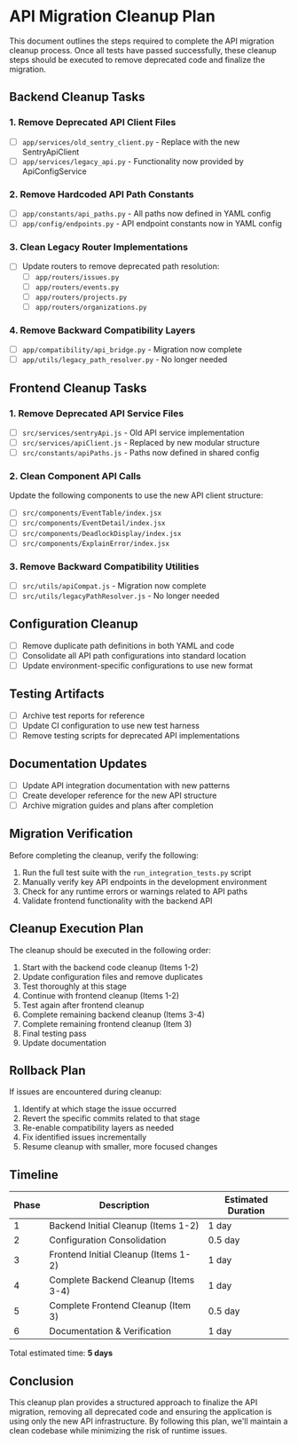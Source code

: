 # API Migration Cleanup Plan

This document outlines the steps required to complete the API migration cleanup process. Once all tests have passed successfully, these cleanup steps should be executed to remove deprecated code and finalize the migration.

## Backend Cleanup Tasks

### 1. Remove Deprecated API Client Files

- [ ] `app/services/old_sentry_client.py` - Replace with the new SentryApiClient
- [ ] `app/services/legacy_api.py` - Functionality now provided by ApiConfigService

### 2. Remove Hardcoded API Path Constants

- [ ] `app/constants/api_paths.py` - All paths now defined in YAML config
- [ ] `app/config/endpoints.py` - API endpoint constants now in YAML config

### 3. Clean Legacy Router Implementations

- [ ] Update routers to remove deprecated path resolution:
  - [ ] `app/routers/issues.py`
  - [ ] `app/routers/events.py`
  - [ ] `app/routers/projects.py`
  - [ ] `app/routers/organizations.py`

### 4. Remove Backward Compatibility Layers

- [ ] `app/compatibility/api_bridge.py` - Migration now complete
- [ ] `app/utils/legacy_path_resolver.py` - No longer needed

## Frontend Cleanup Tasks

### 1. Remove Deprecated API Service Files

- [ ] `src/services/sentryApi.js` - Old API service implementation
- [ ] `src/services/apiClient.js` - Replaced by new modular structure
- [ ] `src/constants/apiPaths.js` - Paths now defined in shared config

### 2. Clean Component API Calls

Update the following components to use the new API client structure:

- [ ] `src/components/EventTable/index.jsx`
- [ ] `src/components/EventDetail/index.jsx`
- [ ] `src/components/DeadlockDisplay/index.jsx`
- [ ] `src/components/ExplainError/index.jsx`

### 3. Remove Backward Compatibility Utilities

- [ ] `src/utils/apiCompat.js` - Migration now complete
- [ ] `src/utils/legacyPathResolver.js` - No longer needed

## Configuration Cleanup

- [ ] Remove duplicate path definitions in both YAML and code
- [ ] Consolidate all API path configurations into standard location
- [ ] Update environment-specific configurations to use new format

## Testing Artifacts

- [ ] Archive test reports for reference
- [ ] Update CI configuration to use new test harness
- [ ] Remove testing scripts for deprecated API implementations

## Documentation Updates

- [ ] Update API integration documentation with new patterns
- [ ] Create developer reference for the new API structure
- [ ] Archive migration guides and plans after completion

## Migration Verification

Before completing the cleanup, verify the following:

1. Run the full test suite with the `run_integration_tests.py` script
2. Manually verify key API endpoints in the development environment
3. Check for any runtime errors or warnings related to API paths
4. Validate frontend functionality with the backend API

## Cleanup Execution Plan

The cleanup should be executed in the following order:

1. Start with the backend code cleanup (Items 1-2)
2. Update configuration files and remove duplicates
3. Test thoroughly at this stage
4. Continue with frontend cleanup (Items 1-2)
5. Test again after frontend cleanup
6. Complete remaining backend cleanup (Items 3-4)
7. Complete remaining frontend cleanup (Item 3)
8. Final testing pass
9. Update documentation

## Rollback Plan

If issues are encountered during cleanup:

1. Identify at which stage the issue occurred
2. Revert the specific commits related to that stage
3. Re-enable compatibility layers as needed
4. Fix identified issues incrementally
5. Resume cleanup with smaller, more focused changes

## Timeline

| Phase | Description | Estimated Duration |
|-------|-------------|-------------------|
| 1 | Backend Initial Cleanup (Items 1-2) | 1 day |
| 2 | Configuration Consolidation | 0.5 day |
| 3 | Frontend Initial Cleanup (Items 1-2) | 1 day |
| 4 | Complete Backend Cleanup (Items 3-4) | 1 day |
| 5 | Complete Frontend Cleanup (Item 3) | 0.5 day |
| 6 | Documentation & Verification | 1 day |

Total estimated time: **5 days**

## Conclusion

This cleanup plan provides a structured approach to finalize the API migration, removing all deprecated code and ensuring the application is using only the new API infrastructure. By following this plan, we'll maintain a clean codebase while minimizing the risk of runtime issues.
